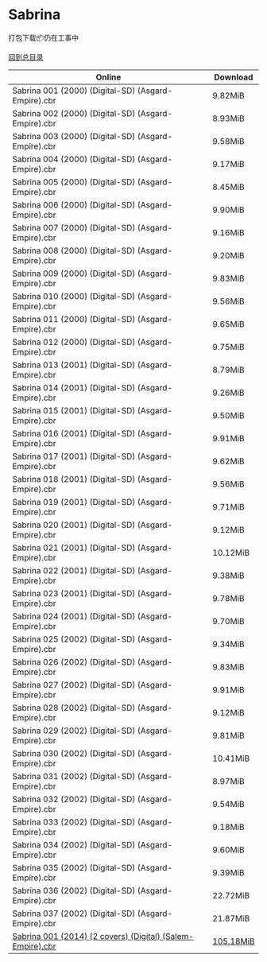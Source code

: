 # Sabrina

打包下载📦仍在工事中

[回到总目录](/Catalogs.md)







Online | Download
--- | ---
Sabrina 001 (2000) (Digital-SD) (Asgard-Empire).cbr | 9.82MiB
Sabrina 002 (2000) (Digital-SD) (Asgard-Empire).cbr | 8.93MiB
Sabrina 003 (2000) (Digital-SD) (Asgard-Empire).cbr | 9.58MiB
Sabrina 004 (2000) (Digital-SD) (Asgard-Empire).cbr | 9.17MiB
Sabrina 005 (2000) (Digital-SD) (Asgard-Empire).cbr | 8.45MiB
Sabrina 006 (2000) (Digital-SD) (Asgard-Empire).cbr | 9.90MiB
Sabrina 007 (2000) (Digital-SD) (Asgard-Empire).cbr | 9.16MiB
Sabrina 008 (2000) (Digital-SD) (Asgard-Empire).cbr | 9.20MiB
Sabrina 009 (2000) (Digital-SD) (Asgard-Empire).cbr | 9.83MiB
Sabrina 010 (2000) (Digital-SD) (Asgard-Empire).cbr | 9.56MiB
Sabrina 011 (2000) (Digital-SD) (Asgard-Empire).cbr | 9.65MiB
Sabrina 012 (2000) (Digital-SD) (Asgard-Empire).cbr | 9.75MiB
Sabrina 013 (2001) (Digital-SD) (Asgard-Empire).cbr | 8.79MiB
Sabrina 014 (2001) (Digital-SD) (Asgard-Empire).cbr | 9.26MiB
Sabrina 015 (2001) (Digital-SD) (Asgard-Empire).cbr | 9.50MiB
Sabrina 016 (2001) (Digital-SD) (Asgard-Empire).cbr | 9.91MiB
Sabrina 017 (2001) (Digital-SD) (Asgard-Empire).cbr | 9.62MiB
Sabrina 018 (2001) (Digital-SD) (Asgard-Empire).cbr | 9.56MiB
Sabrina 019 (2001) (Digital-SD) (Asgard-Empire).cbr | 9.71MiB
Sabrina 020 (2001) (Digital-SD) (Asgard-Empire).cbr | 9.12MiB
Sabrina 021 (2001) (Digital-SD) (Asgard-Empire).cbr | 10.12MiB
Sabrina 022 (2001) (Digital-SD) (Asgard-Empire).cbr | 9.38MiB
Sabrina 023 (2001) (Digital-SD) (Asgard-Empire).cbr | 9.78MiB
Sabrina 024 (2001) (Digital-SD) (Asgard-Empire).cbr | 9.70MiB
Sabrina 025 (2002) (Digital-SD) (Asgard-Empire).cbr | 9.34MiB
Sabrina 026 (2002) (Digital-SD) (Asgard-Empire).cbr | 9.83MiB
Sabrina 027 (2002) (Digital-SD) (Asgard-Empire).cbr | 9.91MiB
Sabrina 028 (2002) (Digital-SD) (Asgard-Empire).cbr | 9.12MiB
Sabrina 029 (2002) (Digital-SD) (Asgard-Empire).cbr | 9.81MiB
Sabrina 030 (2002) (Digital-SD) (Asgard-Empire).cbr | 10.41MiB
Sabrina 031 (2002) (Digital-SD) (Asgard-Empire).cbr | 8.97MiB
Sabrina 032 (2002) (Digital-SD) (Asgard-Empire).cbr | 9.54MiB
Sabrina 033 (2002) (Digital-SD) (Asgard-Empire).cbr | 9.18MiB
Sabrina 034 (2002) (Digital-SD) (Asgard-Empire).cbr | 9.60MiB
Sabrina 035 (2002) (Digital-SD) (Asgard-Empire).cbr | 9.39MiB
Sabrina 036 (2002) (Digital-SD) (Asgard-Empire).cbr | 22.72MiB
Sabrina 037 (2002) (Digital-SD) (Asgard-Empire).cbr | 21.87MiB
[Sabrina 001 (2014) (2 covers) (Digital) (Salem-Empire).cbr](https://github.com/alicewish/markdown/blob/master/comic/Sabrina-001-2014-2-covers-Digital-Salem-Empire-cbr.md) | [105.18MiB](https://pan.baidu.com/s/1c1IKHYo#list/path=%2F0-Day%20Week%20of%202014%20Q4%2F0-Day%20Week%20of%202014.10.08%2F%E3%82%AA%E3%82%BD%E3%82%AA%E3%82%AD%E3%82%AF%E3%82%AD%E3%82%B3%E3%82%BB%E3%82%A2%E3%82%A6%E3%82%A6%E3%82%A6%E3%82%AD%E3%82%A4%E3%82%B5%E3%82%B9%E3%82%B5%E3%82%AF%E3%82%B5%E3%82%BB%E3%82%B3%E3%82%A8%E3%82%AB%E3%82%BF%E3%82%B1%E3%82%AF%E3%82%B1%E3%82%AF%E3%82%B1%E3%82%BF%E3%82%B9%E3%82%AD&parentPath=%2F0-Day%20Week%20of%202014%20Q4)
